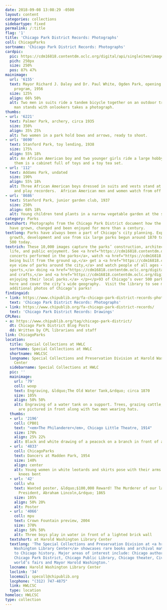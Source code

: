 ```yaml
---
date: 2018-09-08 13:08:29 -0500
layout: content
categories: collections
sidebartype: fixed
permalink: /:title
flag: '1'
title: 'Chicago Park District Records: Photographs'
coll: ChicagoParks
sortname: 'Chicago Park District Records: Photographs'
cardpic:
  pic: https://cdm16818.contentdm.oclc.org/digital/api/singleitem/image/ChicagoParks/1254/default.jpg
  pich: 250px
  size: 250%
  pos: 87% 47%
mainimage:
  url: '6155'
  text: Mayor Richard J. Daley and Dr. Paul White, Ogden Park, opening of bicycle
    program, 1956
  size: 125%
  align: 66% 50%
  alt: Two men in suits ride a tandem bicycle together on an outdoor track; another
    man stands with onlookers takes a photograph.
thumbs:
- url: '6221'
  text: Palmer Park, archery, circa 1935
  size: 350%
  align: 35% 25%
  alt: Two women in a park hold bows and arrows, ready to shoot.
- url: '8690'
  text: Stanford Park, toy lending, 1938
  size: 175%
  align: 55% 18%
  alt: An African American boy and two younger girls ride a large hobby horse.  Behind
    them is a cabinet full of toys and a toy tea set.
- url: '112'
  text: Addams Park, undated
  size: 190%
  align: 55% 18%
  alt: Three African American boys dressed in suits and vests stand at a microphone
    and play recorders.  African American men and women watch from off stage.
- url: '8686'
  text: Stanford Park, junior garden club, 1937
  size: 250%
  align: 68% 18%
  alt: Young children tend plants in a narrow vegetable garden at the side of a building.
category: Parks
textshort: Photographs from the Chicago Park District document how the city’s parks
  have grown, changed and been enjoyed for more than a century.
textlong: Parks have always been a part of Chicago’s city planning. Explore their
  growth, development and use from six large parks begun around 1870 to more than
  500 today.
textrich: These 10,000 images capture the parks’ construction, architecture, plant
  life, and public enjoyment. See <a href="https://cdm16818.contentdm.oclc.org/digital/collection/ChicagoParks/search/searchterm/Concerts--Illinois--Chicago/field/subjea/mode/exact/conn/and">musical
  concerts performed in the parks</a>, watch <a href="https://cdm16818.contentdm.oclc.org/digital/collection/ChicagoParks/search/searchterm/construction%20progress%20photographs/field/subjec/mode/exact/conn/and/order/title/ad/asc">parks
  being built from the ground up,</a> get a <a href="https://cdm16818.contentdm.oclc.org/digital/collection/ChicagoParks/search/searchterm/aerial%20views/field/subjec/mode/exact/conn/and/order/title/ad/asc">birds’
  eye view of parks around the city,</a> and watch people of all ages <a href="https://cdm16818.contentdm.oclc.org/digital/collection/ChicagoParks/search/searchterm/sports/field/subjec/mode/exact/conn/and/order/title/ad/asc">playing
  sports,</a> doing <a href="https://cdm16818.contentdm.oclc.org/digital/collection/ChicagoParks/search/searchterm/Arts%20and%20Crafts/field/subjec/mode/exact/conn/and/order/title/ad/asc">arts
  and crafts,</a> and <a href="https://cdm16818.contentdm.oclc.org/digital/collection/ChicagoParks/search/searchterm/people/field/subjec/mode/exact/conn/and/order/title/ad/asc/page/2">generally
  enjoying their local parks.</a> </p></p>93 of Chicago’s over 500 parks are represented
  here and cover the city’s wide geography.  Visit the library to see more than 50,000
  additional photos of Chicago’s parks!
findingaid:
- link: https://www.chipublib.org/fa-chicago-park-district-records-photographs/
  text: 'Chicago Park District Records: Photographs'
- link: https://www.chipublib.org/fa-chicago-park-district-records/
  text: 'Chicago Park District Records: Drawings'
CPLRes:
- a: https://www.chipublib.org/tag/chicago-park-district/
  dt: Chicago Park District Blog Posts
  dd: Written by CPL librarians and staff
link: ChicagoParks
location:
  title: Special Collections at HWLC
  sortname: Special Collections at HWLC
  shortname: HWLCSC
  longname: Special Collections and Preservation Division at Harold Washington Library
    Center
  sidebarname: Special Collections at HWLC
  pic: ''
  mainimage:
    url: '79'
    coll: woop
    text: Engraving, &ldquo;The Old Water Tank,&rdquo; circa 1870
    size: 105%
    align: 50% 50%
    alt: Engraving of a water tank on a support. Trees, grazing cattle, and a fence
      are pictured in front along with two men wearing hats.
  thumbs:
  - url: '2196'
    coll: CPB01
    text: "<em>The Philanderer</em>, Chicago Little Theatre, 1914"
    size: 170%
    align: 25% 22%
    alt: Black and white drawing of a peacock on a branch in front of an orange circle
  - url: '4833'
    coll: ChicagoParks
    text: Dancers at Madden Park, 1954
    size: 140%
    align: center
    alt: Young women in white leotards and skirts pose with their arms extended and
      knees bent
  - url: '42'
    coll: wha
    text: Wanted poster, &ldquo;$100,000 Reward! The Murderer of our late beloved
      President, Abraham Lincoln,&rdquo; 1865
    size: 105%
    align: 50% 20%
    alt: Poster
  - url: '4066'
    coll: mpu
    text: Crown Fountain preview, 2004
    size: 370%
    align: 50% 50%
    alt: Three boys play in water in front of a lighted brick wall
  textshort: at Harold Washington Library Center
  textlong: 'The Special Collections and Preservation Division at <a href="https://www.chipublib.org/locations/34">Harold
    Washington Library Center</a> showcases rare books and archival material relating
    to Chicago history. Major areas of interest include: Chicago authors and publishing,
    Chicago Park District, Chicago Public Library, Chicago theater, Civil War, Chicago’s
    world’s fairs and Mayor Harold Washington.'
  locname: Harold Washington Library Center
  loclink: '34'
  locemail: specoll@chipublib.org
  locphone: "(312) 747-4875"
  link: HWLCSC
  type: location
homeloc: HWLCSC
type: collection
---
```


